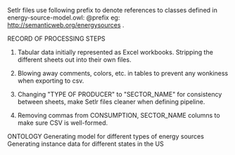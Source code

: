 Setlr files use following prefix to denote references to classes defined in energy-source-model.owl:
@prefix eg:  <http://semanticweb.org/energysources> .


RECORD OF PROCESSING STEPS

1) Tabular data initially represented as Excel workbooks. Stripping the different sheets out into their own files.

2) Blowing away comments, colors, etc. in tables to prevent any wonkiness when exporting to csv.

3) Changing "TYPE OF PRODUCER" to "SECTOR_NAME" for consistency between sheets, make Setlr files cleaner when defining pipeline.

3) Removing commas from CONSUMPTION, SECTOR_NAME columns to make sure CSV is well-formed.


ONTOLOGY
Generating model for different types of energy sources
Generating instance data for different states in the US
